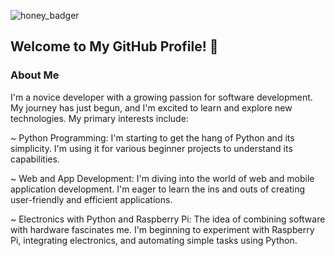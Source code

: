 
![honey_badger](https://github.com/user-attachments/assets/dbfaccd3-533f-4fbe-ae51-870a89e13534)

## Welcome to My GitHub Profile! 👋

### About Me

I'm a novice developer with a growing passion for software development. My journey has just begun, and I'm excited to learn and explore new technologies. My primary interests include:

~ Python Programming: I'm starting to get the hang of Python and its simplicity. I'm using it for various beginner projects to understand its capabilities.

~ Web and App Development: I'm diving into the world of web and mobile application development. I'm eager to learn the ins and outs of creating user-friendly and efficient applications.

~ Electronics with Python and Raspberry Pi: The idea of combining software with hardware fascinates me. I'm beginning to experiment with Raspberry Pi, integrating electronics, and automating simple tasks using Python.
